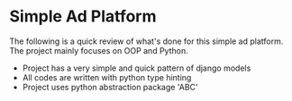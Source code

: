
# Simple Ad Platform  
  
The following is a quick review of what's done for this simple ad platform. The project mainly focuses on OOP and Python.  

 - Project has a very simple and quick pattern of django models  
 - All codes are written with python type hinting
 - Project uses python abstraction package 'ABC'